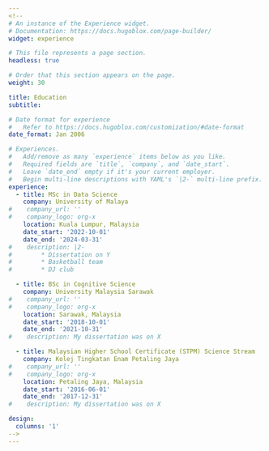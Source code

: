 ```yaml
---
<!--
# An instance of the Experience widget.
# Documentation: https://docs.hugoblox.com/page-builder/
widget: experience

# This file represents a page section.
headless: true

# Order that this section appears on the page.
weight: 30

title: Education
subtitle:

# Date format for experience
#   Refer to https://docs.hugoblox.com/customization/#date-format
date_format: Jan 2006

# Experiences.
#   Add/remove as many `experience` items below as you like.
#   Required fields are `title`, `company`, and `date_start`.
#   Leave `date_end` empty if it's your current employer.
#   Begin multi-line descriptions with YAML's `|2-` multi-line prefix.
experience:
  - title: MSc in Data Science
    company: University of Malaya
#    company_url: ''
#    company_logo: org-x
    location: Kuala Lumpur, Malaysia
    date_start: '2022-10-01'
    date_end: '2024-03-31'
#    description: |2-
#        * Dissertation on Y
#        * Basketball team
#        * DJ club

  - title: BSc in Cognitive Science
    company: University Malaysia Sarawak
#    company_url: ''
#    company_logo: org-x
    location: Sarawak, Malaysia
    date_start: '2018-10-01'
    date_end: '2021-10-31'
#    description: My dissertation was on X

  - title: Malaysian Higher School Certificate (STPM) Science Stream
    company: Kolej Tingkatan Enam Petaling Jaya
#    company_url: ''
#    company_logo: org-x
    location: Petaling Jaya, Malaysia
    date_start: '2016-06-01'
    date_end: '2017-12-31'
#    description: My dissertation was on X

design:
  columns: '1'
-->
---
```

